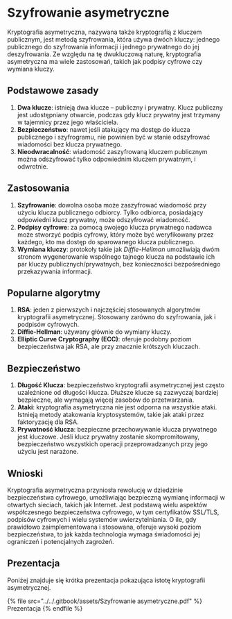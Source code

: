 # Szyfrowanie asymetryczne

Kryptografia asymetryczna, nazywana także kryptografią z kluczem publicznym, jest metodą szyfrowania, która używa dwóch kluczy: jednego publicznego do szyfrowania informacji i jednego prywatnego do jej deszyfrowania. Ze względu na tę dwukluczową naturę, kryptografia asymetryczna ma wiele zastosowań, takich jak podpisy cyfrowe czy wymiana kluczy.

## Podstawowe zasady

1. **Dwa klucze**: istnieją dwa klucze – publiczny i prywatny. Klucz publiczny jest udostępniany otwarcie, podczas gdy klucz prywatny jest trzymany w tajemnicy przez jego właściciela.
2. **Bezpieczeństwo**: nawet jeśli atakujący ma dostęp do klucza publicznego i szyfrogramu, nie powinien być w stanie odszyfrować wiadomości bez klucza prywatnego.
3. **Nieodwracalność**: wiadomość zaszyfrowaną kluczem publicznym można odszyfrować tylko odpowiednim kluczem prywatnym, i odwrotnie.

## Zastosowania

1. **Szyfrowanie**: dowolna osoba może zaszyfrować wiadomość przy użyciu klucza publicznego odbiorcy. Tylko odbiorca, posiadający odpowiedni klucz prywatny, może odszyfrować wiadomość.
2. **Podpisy cyfrowe**: za pomocą swojego klucza prywatnego nadawca może stworzyć podpis cyfrowy, który może być weryfikowany przez każdego, kto ma dostęp do sparowanego klucza publicznego.
3. **Wymiana kluczy**: protokoły takie jak *Diffie-Hellman* umożliwiają dwóm stronom wygenerowanie wspólnego tajnego klucza na podstawie ich par kluczy publicznych/prywatnych, bez konieczności bezpośredniego przekazywania informacji.

## Popularne algorytmy

1. **RSA**: jeden z pierwszych i najczęściej stosowanych algorytmów kryptografii asymetrycznej. Stosowany zarówno do szyfrowania, jak i podpisów cyfrowych.
2. **Diffie-Hellman**: używany głównie do wymiany kluczy.
3. **Elliptic Curve Cryptography (ECC)**: oferuje podobny poziom bezpieczeństwa jak RSA, ale przy znacznie krótszych kluczach.

## Bezpieczeństwo

1. **Długość Klucza**: bezpieczeństwo kryptografii asymetrycznej jest często uzależnione od długości klucza. Dłuższe klucze są zazwyczaj bardziej bezpieczne, ale wymagają więcej zasobów do przetwarzania.
2. **Ataki**: kryptografia asymetryczna nie jest odporna na wszystkie ataki. Istnieją metody atakowania kryptosystemów, takie jak ataki przez faktoryzację dla RSA.
3. **Prywatność klucza**: bezpieczne przechowywanie klucza prywatnego jest kluczowe. Jeśli klucz prywatny zostanie skompromitowany, bezpieczeństwo wszystkich operacji przeprowadzanych przy jego użyciu jest narażone.

## Wnioski

Kryptografia asymetryczna przyniosła rewolucję w dziedzinie bezpieczeństwa cyfrowego, umożliwiając bezpieczną wymianę informacji w otwartych sieciach, takich jak Internet. Jest podstawą wielu aspektów współczesnego bezpieczeństwa cyfrowego, w tym certyfikatów SSL/TLS, podpisów cyfrowych i wielu systemów uwierzytelniania. O ile, gdy prawidłowo zaimplementowana i stosowana, oferuje wysoki poziom bezpieczeństwa, to jak każda technologia wymaga świadomości jej ograniczeń i potencjalnych zagrożeń.

## Prezentacja

Poniżej znajduje się krótka prezentacja pokazująca istotę kryptografii asymetrycznej.

{% file src="../../.gitbook/assets/Szyfrowanie asymetryczne.pdf" %}
Prezentacja
{% endfile %}
